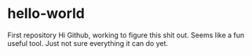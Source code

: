 # hello-world
First repository
Hi Github, working to figure this shit out. Seems like a fun useful tool. Just not sure everything it can do yet. 
